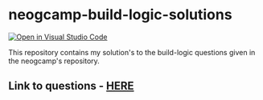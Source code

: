 # neogcamp-build-logic-solutions
 
[![Open in Visual Studio Code](https://open.vscode.dev/badges/open-in-vscode.svg)](https://open.vscode.dev/codingwolf-at/neogcamp-build-logic-solutions)

This repository contains my solution's to the build-logic questions given in the neogcamp's repository. 

## Link to questions - [HERE](https://github.com/neogcamp/build/tree/main/build-logic)